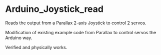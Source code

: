 Arduino_Joystick_read
=====================

Reads the output from a Parallax 2-axis Joystick to control 2 servos.

Modification of existing example code from Parallax to control servos the Arduino way.

Verified and physically works.

